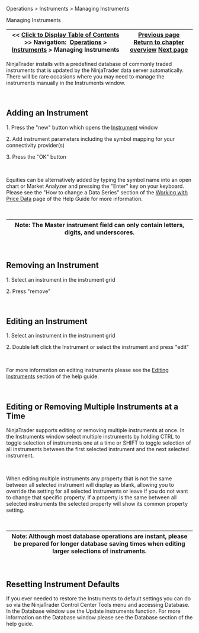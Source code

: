 ﻿


Operations \> Instruments \> Managing Instruments






















Managing Instruments







| \<\< [Click to Display Table of Contents](manage_database.md) \>\> **Navigation:**     [Operations](operations-1.md) \> [Instruments](instruments-1.md) \> Managing Instruments | [Previous page](searching_for_instruments-1.md) [Return to chapter overview](instruments-1.md) [Next page](editing_instruments-1.md) |
| --- | --- |











NinjaTrader installs with a predefined database of commonly traded instruments that is updated by the NinjaTrader data server automatically. There will be rare occasions where you may need to manage the instruments manually in the Instruments window.


 


## Adding an Instrument
1\. Press the "new" button which opens the [Instrument](editing_instruments-1.md) window


2\. Add instrument parameters including the symbol mapping for your connectivity provider(s)


3\. Press the "OK" button


 


Equities can be alternatively added by typing the symbol name into an open chart or Market Analyzer and pressing the "Enter" key on your keyboard. Please see the "How to change a Data Series" section of the [Working with Price Data](working_with_price_data-1.md) page of the Help Guide for more information.


 




| Note: The Master instrument field can only contain letters, digits, and underscores. |
| --- |



 


## Removing an Instrument
1\. Select an instrument in the instrument grid


2\. Press "remove" 


 


## Editing an Instrument
1\. Select an instrument in the instrument grid


2\. Double left click the Instrument or select the instrument and press "edit"


 


For more information on editing instruments please see the [Editing Instruments](editing_instruments-1.md) section of the help guide.


 


## Editing or Removing Multiple Instruments at a Time


NinjaTrader supports editing or removing multiple instruments at once. In the Instruments window select multiple instruments by holding CTRL to toggle selection of instruments one at a time or SHIFT to toggle selection of all instruments between the first selected instrument and the next selected instrument.


 


When editing multiple instruments any property that is not the same between all selected instrument will display as blank, allowing you to override the setting for all selected instruments or leave if you do not want to change that specific property. If a property is the same between all selected instruments the selected property will show its common property setting. 


 




| Note: Although most database operations are instant, please be prepared for longer database saving times when editing larger selections of instruments. |
| --- |



 


## Resetting Instrument Defaults


If you ever needed to restore the Instruments to default settings you can do so via the NinjaTrader Control Center Tools menu and accessing Database. In the Database window use the Update instruments function. For more information on the Database window please see the Database section of the help guide.









